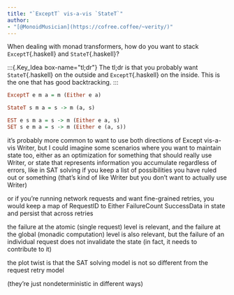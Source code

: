 ```yaml
---
title: "`ExceptT` vis-a-vis `StateT`"
author:
- "[@MonoidMusician](https://cofree.coffee/~verity/)"
---
```


When dealing with monad transformers, how do you want to stack `ExceptT`{.haskell} and `StateT`{.haskell}?

:::{.Key_Idea box-name="tl;dr"}
The tl;dr is that you probably want `StateT`{.haskell} on the outside and `ExceptT`{.haskell} on the inside.
This is the one that has good backtracking.
:::

```haskell
ExceptT e m a = m (Either e a)

StateT s m a = s -> m (a, s)

EST e s m a = s -> m (Either e a, s)
SET s e m a = s -> m (Either e (a, s))
```

it’s probably more common to want to use both directions of Except vis-a-vis Writer, but I could imagine some scenarios where you want to maintain state too, either as an optimization for something that should really use Writer, or state that represents information you accumulate regardless of errors, like in SAT solving if you keep a list of possibilities you have ruled out or something (that’s kind of like Writer but you don’t want to actually use Writer)

or if you’re running network requests and want fine-grained retries, you would keep a map of RequestID to Either FailureCount SuccessData in state and persist that across retries

the failure at the atomic (single request) level is relevant, and the failure at the global (monadic computation) level is also relevant, but the failure of an individual request does not invalidate the state (in fact, it needs to contribute to it)

the plot twist is that the SAT solving model is not so different from the request retry model

(they’re just nondeterministic in different ways)


